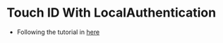 # Touch ID With LocalAuthentication

- Following the tutorial in [here](https://medium.com/@nehaiOSDeveloper/touch-id-authentication-tutorial-6b24b675806f)
